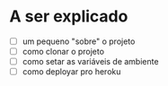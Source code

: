 # A ser explicado

- [ ] um pequeno "sobre" o projeto
- [ ] como clonar o projeto
- [ ] como setar as variáveis de ambiente
- [ ] como deployar pro heroku
